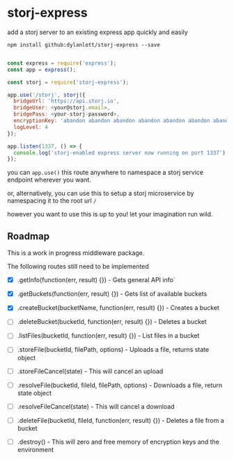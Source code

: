 storj-express
=============

add a storj server to an existing express app quickly and easily 

`npm install github:dylanlott/storj-express --save`

```js

const express = require('express');
const app = express(); 

const storj = require('storj-express');

app.use('/storj', storj({
  bridgeUrl: 'https://api.storj.io',
  bridgeUser: <your@storj.email>,
  bridgePass: <your-storj-password>,
  encryptionKey: 'abandon abandon abandon abandon abandon abandon abandon abandon abandon abandon abandon about',
  logLevel: 4
});

app.listen(1337, () => {
  console.log('storj-enabled express server now running on port 1337');
});

```

you can `app.use()` this route anywhere to namespace a storj service endpoint wherever you want. 

or, alternatively, you can use this to setup a storj microservice by namespacing it to the root url `/`

however you want to use this is up to you! let your imagination run wild. 

## Roadmap 

This is a work in progress middleware package. 

The following routes still need to be implemented 

- [x] .getInfo(function(err, result) {}) - Gets general API info`

- [x] .getBuckets(function(err, result) {}) - Gets list of available buckets

- [x] .createBucket(bucketName, function(err, result) {}) - Creates a bucket

- [ ] .deleteBucket(bucketId, function(err, result) {}) - Deletes a bucket

- [ ] .listFiles(bucketId, function(err, result) {}) - List files in a bucket

- [ ] .storeFile(bucketId, filePath, options) - Uploads a file, returns state object

- [ ]  .storeFileCancel(state) - This will cancel an upload

- [ ] .resolveFile(bucketId, fileId, filePath, options) - Downloads a file, return state object

- [ ] .resolveFileCancel(state) - This will cancel a download

- [ ] .deleteFile(bucketId, fileId, function(err, result) {}) - Deletes a file from a bucket

- [ ] .destroy() - This will zero and free memory of encryption keys and the environment




